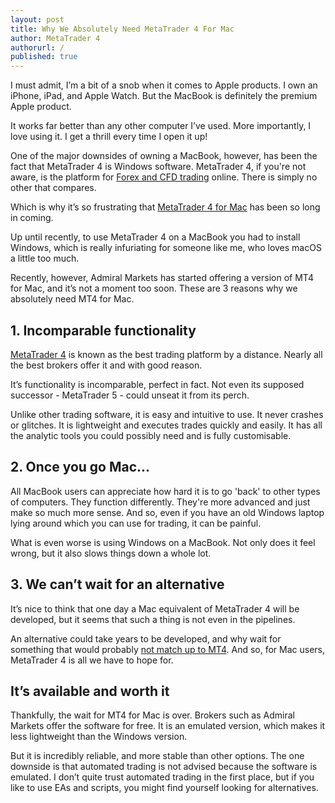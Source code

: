 ```yaml
---
layout: post
title: Why We Absolutely Need MetaTrader 4 For Mac
author: MetaTrader 4
authorurl: /
published: true
---
```


<p>I must admit, I’m a bit of a snob when it comes to Apple products. I own an iPhone, iPad, and Apple Watch. But the MacBook is definitely the premium Apple product.
<p>It works far better than any other computer I’ve used. More importantly, I love using it. I get a thrill every time I open it up!
<p>One of the major downsides of owning a MacBook, however, has been the fact that MetaTrader 4 is Windows software. MetaTrader 4, if you're not aware, is the platform for <a href="http://www.admiralmarkets.com/">Forex and CFD trading</a> online. There is simply no other that compares.
<p>Which is why it’s so frustrating that <a href="http://www.admiralmarkets.com/trading-platforms/metatrader-4/for-mac">MetaTrader 4 for Mac</a> has been so long in coming.
<p>Up until recently, to use MetaTrader 4 on a MacBook you had to install Windows, which is really infuriating for someone like me, who loves macOS a little too much.
<p>Recently, however, Admiral Markets has started offering a version of MT4 for Mac, and it’s not a moment too soon. These are 3 reasons why we absolutely need MT4 for Mac.
<p><h2>1. Incomparable functionality</h2>
<p><a href="https://en.wikipedia.org/wiki/MetaTrader_4">MetaTrader 4</a> is known as the best trading platform by a distance. Nearly all the best brokers offer it and with good reason.
<p>It’s functionality is incomparable, perfect in fact. Not even its supposed successor - MetaTrader 5 - could unseat it from its perch.
<p>Unlike other trading software, it is easy and intuitive to use. It never crashes or glitches. It is lightweight and executes trades quickly and easily. It has all the analytic tools you could possibly need and is fully customisable.
<p><h2>2. Once you go Mac... </h2>
<p>All MacBook users can appreciate how hard it is to go 'back' to other types of computers. They function differently. They're more advanced and just make so much more sense. And so, even if you have an old Windows laptop lying around which you can use for trading, it can be painful.
<p>What is even worse is using Windows on a MacBook. Not only does it feel wrong, but it also slows things down a whole lot.
<p><h2>3. We can’t wait for an alternative</h2>
<p>It’s nice to think that one day a Mac equivalent of MetaTrader 4 will be developed, but it seems that such a thing is not even in the pipelines.
<p>An alternative could take years to be developed, and why wait for something that would probably <a href="http://www.investopedia.com/university/meta-trader-guide-intro/">not match up to MT4</a>. And so, for Mac users, MetaTrader 4 is all we have to hope for.
<p><h2>It’s available and worth it</h2>
<p>Thankfully, the wait for MT4 for Mac is over. Brokers such as Admiral Markets offer the software for free. It is an emulated version, which makes it less lightweight than the Windows version.
<p>But it is incredibly reliable, and more stable than other options. The one downside is that automated trading is not advised because the software is emulated. I don’t quite trust automated trading in the first place, but if you like to use EAs and scripts, you might find yourself looking for alternatives.